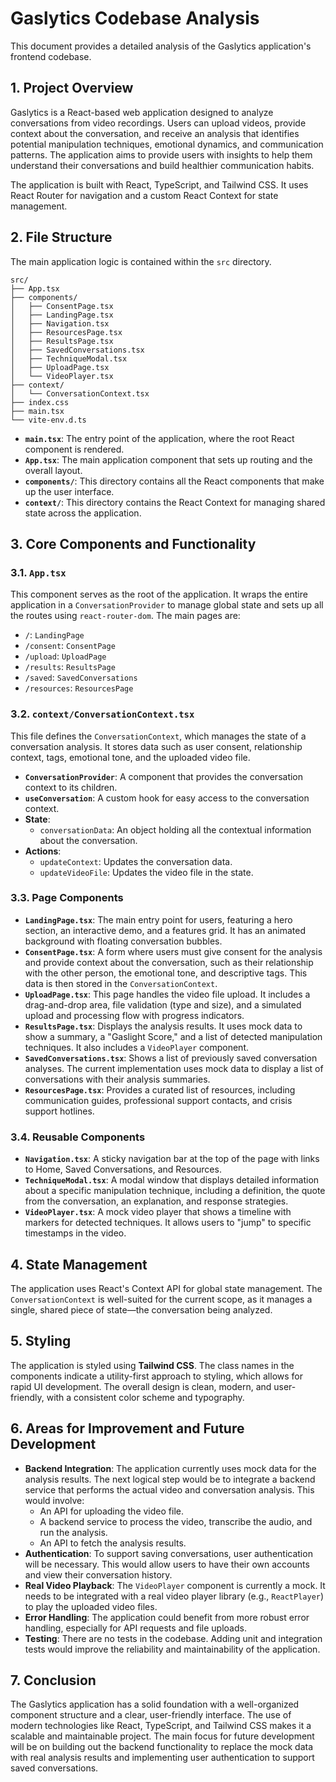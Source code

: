 # Gaslytics Codebase Analysis

This document provides a detailed analysis of the Gaslytics application's frontend codebase.

## 1. Project Overview

Gaslytics is a React-based web application designed to analyze conversations from video recordings. Users can upload videos, provide context about the conversation, and receive an analysis that identifies potential manipulation techniques, emotional dynamics, and communication patterns. The application aims to provide users with insights to help them understand their conversations and build healthier communication habits.

The application is built with React, TypeScript, and Tailwind CSS. It uses React Router for navigation and a custom React Context for state management.

## 2. File Structure

The main application logic is contained within the `src` directory.

```
src/
├── App.tsx
├── components/
│   ├── ConsentPage.tsx
│   ├── LandingPage.tsx
│   ├── Navigation.tsx
│   ├── ResourcesPage.tsx
│   ├── ResultsPage.tsx
│   ├── SavedConversations.tsx
│   ├── TechniqueModal.tsx
│   ├── UploadPage.tsx
│   └── VideoPlayer.tsx
├── context/
│   └── ConversationContext.tsx
├── index.css
├── main.tsx
└── vite-env.d.ts
```

- **`main.tsx`**: The entry point of the application, where the root React component is rendered.
- **`App.tsx`**: The main application component that sets up routing and the overall layout.
- **`components/`**: This directory contains all the React components that make up the user interface.
- **`context/`**: This directory contains the React Context for managing shared state across the application.

## 3. Core Components and Functionality

### 3.1. `App.tsx`

This component serves as the root of the application. It wraps the entire application in a `ConversationProvider` to manage global state and sets up all the routes using `react-router-dom`. The main pages are:

- `/`: `LandingPage`
- `/consent`: `ConsentPage`
- `/upload`: `UploadPage`
- `/results`: `ResultsPage`
- `/saved`: `SavedConversations`
- `/resources`: `ResourcesPage`

### 3.2. `context/ConversationContext.tsx`

This file defines the `ConversationContext`, which manages the state of a conversation analysis. It stores data such as user consent, relationship context, tags, emotional tone, and the uploaded video file.

- **`ConversationProvider`**: A component that provides the conversation context to its children.
- **`useConversation`**: A custom hook for easy access to the conversation context.
- **State**:
  - `conversationData`: An object holding all the contextual information about the conversation.
- **Actions**:
  - `updateContext`: Updates the conversation data.
  - `updateVideoFile`: Updates the video file in the state.

### 3.3. Page Components

- **`LandingPage.tsx`**: The main entry point for users, featuring a hero section, an interactive demo, and a features grid. It has an animated background with floating conversation bubbles.
- **`ConsentPage.tsx`**: A form where users must give consent for the analysis and provide context about the conversation, such as their relationship with the other person, the emotional tone, and descriptive tags. This data is then stored in the `ConversationContext`.
- **`UploadPage.tsx`**: This page handles the video file upload. It includes a drag-and-drop area, file validation (type and size), and a simulated upload and processing flow with progress indicators.
- **`ResultsPage.tsx`**: Displays the analysis results. It uses mock data to show a summary, a "Gaslight Score," and a list of detected manipulation techniques. It also includes a `VideoPlayer` component.
- **`SavedConversations.tsx`**: Shows a list of previously saved conversation analyses. The current implementation uses mock data to display a list of conversations with their analysis summaries.
- **`ResourcesPage.tsx`**: Provides a curated list of resources, including communication guides, professional support contacts, and crisis support hotlines.

### 3.4. Reusable Components

- **`Navigation.tsx`**: A sticky navigation bar at the top of the page with links to Home, Saved Conversations, and Resources.
- **`TechniqueModal.tsx`**: A modal window that displays detailed information about a specific manipulation technique, including a definition, the quote from the conversation, an explanation, and response strategies.
- **`VideoPlayer.tsx`**: A mock video player that shows a timeline with markers for detected techniques. It allows users to "jump" to specific timestamps in the video.

## 4. State Management

The application uses React's Context API for global state management. The `ConversationContext` is well-suited for the current scope, as it manages a single, shared piece of state—the conversation being analyzed.

## 5. Styling

The application is styled using **Tailwind CSS**. The class names in the components indicate a utility-first approach to styling, which allows for rapid UI development. The overall design is clean, modern, and user-friendly, with a consistent color scheme and typography.

## 6. Areas for Improvement and Future Development

- **Backend Integration**: The application currently uses mock data for the analysis results. The next logical step would be to integrate a backend service that performs the actual video and conversation analysis. This would involve:
  - An API for uploading the video file.
  - A backend service to process the video, transcribe the audio, and run the analysis.
  - An API to fetch the analysis results.
- **Authentication**: To support saving conversations, user authentication will be necessary. This would allow users to have their own accounts and view their conversation history.
- **Real Video Playback**: The `VideoPlayer` component is currently a mock. It needs to be integrated with a real video player library (e.g., `ReactPlayer`) to play the uploaded video files.
- **Error Handling**: The application could benefit from more robust error handling, especially for API requests and file uploads.
- **Testing**: There are no tests in the codebase. Adding unit and integration tests would improve the reliability and maintainability of the application.

## 7. Conclusion

The Gaslytics application has a solid foundation with a well-organized component structure and a clear, user-friendly interface. The use of modern technologies like React, TypeScript, and Tailwind CSS makes it a scalable and maintainable project. The main focus for future development will be on building out the backend functionality to replace the mock data with real analysis results and implementing user authentication to support saved conversations.

